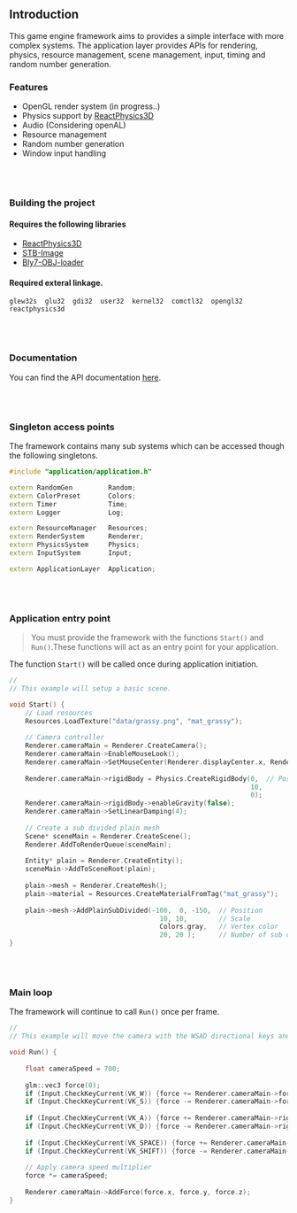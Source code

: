 ## Introduction

This game engine framework aims to provides a simple interface with more complex systems. The application layer provides APIs for rendering, physics, resource management, scene management, input, timing and random number generation. 



### Features
- OpenGL render system  (in progress..)
- Physics support by <a href="https://github.com/DanielChappuis/reactphysics3d">ReactPhysics3D</a>⁭
- ⁯⁮⁭Audio (Considering openAL)
- Resource management
- Random number generation
- Window input handling



<br><br/>
###  Building the project

#### Requires the following libraries
* <a href="https://github.com/DanielChappuis/reactphysics3d">ReactPhysics3D</a>⁭
* <a href="https://github.com/nothings/stb">STB-Image</a>⁭
* <a href="https://github.com/Bly7/OBJ-Loader">Bly7-OBJ-loader</a>⁭

#### Required exteral linkage.
```
glew32s  glu32  gdi32  user32  kernel32  comctl32  opengl32  reactphysics3d
```



<br><br/>
### Documentation
You can find the API documentation <a href="https://github.com/RetroBytes32/GameEngine-Framework/wiki">here</a>⁭.



<br><br/>
### Singleton access points
The framework contains many sub systems which can be accessed though the following singletons.


```c++
#include "application/application.h"

extern RandomGen         Random;
extern ColorPreset       Colors;
extern Timer             Time;
extern Logger            Log;

extern ResourceManager   Resources;
extern RenderSystem      Renderer;
extern PhysicsSystem     Physics;
extern InputSystem       Input;

extern ApplicationLayer  Application;
```

<br><br/>
### Application entry point
> You must provide the framework with the functions `Start()` and `Run()`.These functions will act as an entry point for your application.

The function `Start()` will be called once during application initiation.

```c++
//
// This example will setup a basic scene.

void Start() {
    // Load resources
    Resources.LoadTexture("data/grassy.png", "mat_grassy");
    
    // Camera controller
    Renderer.cameraMain = Renderer.CreateCamera();
    Renderer.cameraMain->EnableMouseLook();
    Renderer.cameraMain->SetMouseCenter(Renderer.displayCenter.x, Renderer.displayCenter.y);
    
    Renderer.cameraMain->rigidBody = Physics.CreateRigidBody(0,  // Position
                                                             10,
                                                             0);
    Renderer.cameraMain->rigidBody->enableGravity(false);
    Renderer.cameraMain->SetLinearDamping(4);
    
    // Create a sub divided plain mesh
    Scene* sceneMain = Renderer.CreateScene();
    Renderer.AddToRenderQueue(sceneMain);
    
    Entity* plain = Renderer.CreateEntity();
    sceneMain->AddToSceneRoot(plain);
    
    plain->mesh = Renderer.CreateMesh();
    plain->material = Resources.CreateMaterialFromTag("mat_grassy");
    
    plain->mesh->AddPlainSubDivided(-100,  0, -150,  // Position
                                      10, 10,        // Scale
                                      Colors.gray,   // Vertex color
                                      20, 20 );      // Number of sub divisions
}
```

<br><br/>
### Main loop
The framework will continue to call `Run()` once per frame.

```c++
//
// This example will move the camera with the WSAD directional keys and space / shift for elevation.

void Run() {
    
    float cameraSpeed = 700;
    
    glm::vec3 force(0);
    if (Input.CheckKeyCurrent(VK_W)) {force += Renderer.cameraMain->forward;}
    if (Input.CheckKeyCurrent(VK_S)) {force -= Renderer.cameraMain->forward;}
    
    if (Input.CheckKeyCurrent(VK_A)) {force += Renderer.cameraMain->right;}
    if (Input.CheckKeyCurrent(VK_D)) {force -= Renderer.cameraMain->right;}
    
    if (Input.CheckKeyCurrent(VK_SPACE)) {force += Renderer.cameraMain->up;}
    if (Input.CheckKeyCurrent(VK_SHIFT)) {force -= Renderer.cameraMain->up;}
    
    // Apply camera speed multiplier
    force *= cameraSpeed;
    
    Renderer.cameraMain->AddForce(force.x, force.y, force.z);
}
```

